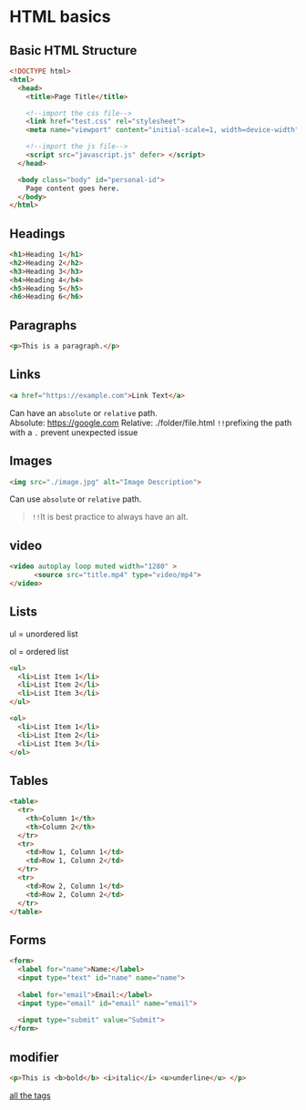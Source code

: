 # HTML basics

## Basic HTML Structure

```html
<!DOCTYPE html>
<html>
  <head>
    <title>Page Title</title>

    <!--import the css file-->
    <link href="test.css" rel="stylesheet">
    <meta name="viewport" content="initial-scale=1, width=device-width">

    <!--import the js file-->
    <script src="javascript.js" defer> </script>
  </head>

  <body class="body" id="personal-id">
    Page content goes here.
  </body>
</html>
```

## Headings

```html
<h1>Heading 1</h1>
<h2>Heading 2</h2>
<h3>Heading 3</h3>
<h4>Heading 4</h4>
<h5>Heading 5</h5>
<h6>Heading 6</h6>
```

## Paragraphs

```html
<p>This is a paragraph.</p>
```

## Links

```html
<a href="https://example.com">Link Text</a>
```
Can have an `absolute` or `relative` path.  
Absolute: https://google.com
Relative: ./folder/file.html   `!!`prefixing the path with a `.` prevent unexpected issue




## Images

```html
<img src="./image.jpg" alt="Image Description">
```
Can use `absolute` or `relative` path.  
> `!!`It is best practice to always have an alt.

## video

```html
<video autoplay loop muted width="1280" > 
      <source src="title.mp4" type="video/mp4">
</video>
```

## Lists
ul = unordered list

ol = ordered list
```html
<ul>
  <li>List Item 1</li>
  <li>List Item 2</li>
  <li>List Item 3</li>
</ul>

<ol>
  <li>List Item 1</li>
  <li>List Item 2</li>
  <li>List Item 3</li>
</ol>
```
## Tables

```html
<table>
  <tr>
    <th>Column 1</th>
    <th>Column 2</th>
  </tr>
  <tr>
    <td>Row 1, Column 1</td>
    <td>Row 1, Column 2</td>
  </tr>
  <tr>
    <td>Row 2, Column 1</td>
    <td>Row 2, Column 2</td>
  </tr>
</table>
```

## Forms

```html
<form>
  <label for="name">Name:</label>
  <input type="text" id="name" name="name">
  
  <label for="email">Email:</label>
  <input type="email" id="email" name="email">
  
  <input type="submit" value="Submit">
</form>
```

## modifier

```html
<p>This is <b>bold</b> <i>italic</i> <u>underline</u> </p>
```

[all the tags](https://developer.mozilla.org/en-US/docs/Web/HTML/Element)
